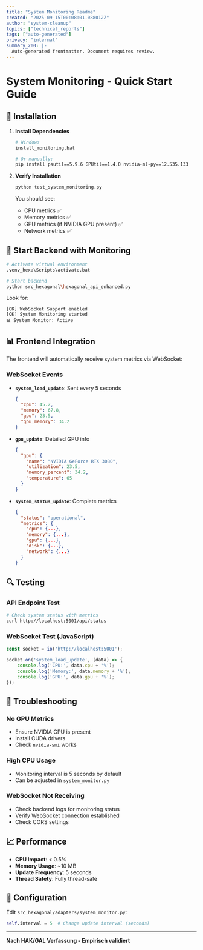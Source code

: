 ```yaml
---
title: "System Monitoring Readme"
created: "2025-09-15T00:08:01.088012Z"
author: "system-cleanup"
topics: ["technical_reports"]
tags: ["auto-generated"]
privacy: "internal"
summary_200: |-
  Auto-generated frontmatter. Document requires review.
---
```


# System Monitoring - Quick Start Guide

## 🚀 Installation

1. **Install Dependencies**
   ```bash
   # Windows
   install_monitoring.bat
   
   # Or manually:
   pip install psutil==5.9.6 GPUtil==1.4.0 nvidia-ml-py==12.535.133
   ```

2. **Verify Installation**
   ```bash
   python test_system_monitoring.py
   ```
   
   You should see:
   - CPU metrics ✅
   - Memory metrics ✅
   - GPU metrics (if NVIDIA GPU present) ✅
   - Network metrics ✅

## 🎯 Start Backend with Monitoring

```bash
# Activate virtual environment
.venv_hexa\Scripts\activate.bat

# Start backend
python src_hexagonal\hexagonal_api_enhanced.py
```

Look for:
```
[OK] WebSocket Support enabled
[OK] System Monitoring started
📊 System Monitor: Active
```

## 📊 Frontend Integration

The frontend will automatically receive system metrics via WebSocket:

### WebSocket Events
- **`system_load_update`**: Sent every 5 seconds
  ```json
  {
    "cpu": 45.2,
    "memory": 67.8,
    "gpu": 23.5,
    "gpu_memory": 34.2
  }
  ```

- **`gpu_update`**: Detailed GPU info
  ```json
  {
    "gpu": {
      "name": "NVIDIA GeForce RTX 3080",
      "utilization": 23.5,
      "memory_percent": 34.2,
      "temperature": 65
    }
  }
  ```

- **`system_status_update`**: Complete metrics
  ```json
  {
    "status": "operational",
    "metrics": {
      "cpu": {...},
      "memory": {...},
      "gpu": {...},
      "disk": {...},
      "network": {...}
    }
  }
  ```

## 🔍 Testing

### API Endpoint Test
```bash
# Check system status with metrics
curl http://localhost:5001/api/status
```

### WebSocket Test (JavaScript)
```javascript
const socket = io('http://localhost:5001');

socket.on('system_load_update', (data) => {
    console.log('CPU:', data.cpu + '%');
    console.log('Memory:', data.memory + '%');
    console.log('GPU:', data.gpu + '%');
});
```

## 🐛 Troubleshooting

### No GPU Metrics
- Ensure NVIDIA GPU is present
- Install CUDA drivers
- Check `nvidia-smi` works

### High CPU Usage
- Monitoring interval is 5 seconds by default
- Can be adjusted in `system_monitor.py`

### WebSocket Not Receiving
- Check backend logs for monitoring status
- Verify WebSocket connection established
- Check CORS settings

## 📈 Performance

- **CPU Impact**: < 0.5%
- **Memory Usage**: ~10 MB
- **Update Frequency**: 5 seconds
- **Thread Safety**: Fully thread-safe

## 🔧 Configuration

Edit `src_hexagonal/adapters/system_monitor.py`:

```python
self.interval = 5  # Change update interval (seconds)
```

---

**Nach HAK/GAL Verfassung - Empirisch validiert**

